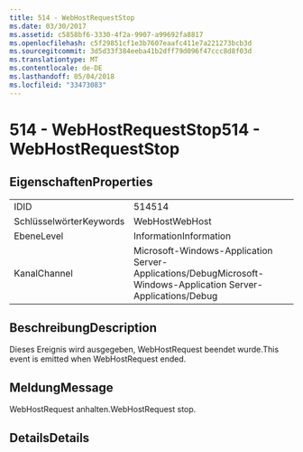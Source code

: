 ```yaml
---
title: 514 - WebHostRequestStop
ms.date: 03/30/2017
ms.assetid: c5858bf6-3330-4f2a-9907-a99692fa8817
ms.openlocfilehash: c5f29851cf1e3b7607eaafc411e7a221273bcb3d
ms.sourcegitcommit: 3d5d33f384eeba41b2dff79d096f47ccc8d8f03d
ms.translationtype: MT
ms.contentlocale: de-DE
ms.lasthandoff: 05/04/2018
ms.locfileid: "33473083"
---
```

# <a name="514---webhostrequeststop"></a><span data-ttu-id="adcda-102">514 - WebHostRequestStop</span><span class="sxs-lookup"><span data-stu-id="adcda-102">514 - WebHostRequestStop</span></span>
## <a name="properties"></a><span data-ttu-id="adcda-103">Eigenschaften</span><span class="sxs-lookup"><span data-stu-id="adcda-103">Properties</span></span>  
  
|||  
|-|-|  
|<span data-ttu-id="adcda-104">ID</span><span class="sxs-lookup"><span data-stu-id="adcda-104">ID</span></span>|<span data-ttu-id="adcda-105">514</span><span class="sxs-lookup"><span data-stu-id="adcda-105">514</span></span>|  
|<span data-ttu-id="adcda-106">Schlüsselwörter</span><span class="sxs-lookup"><span data-stu-id="adcda-106">Keywords</span></span>|<span data-ttu-id="adcda-107">WebHost</span><span class="sxs-lookup"><span data-stu-id="adcda-107">WebHost</span></span>|  
|<span data-ttu-id="adcda-108">Ebene</span><span class="sxs-lookup"><span data-stu-id="adcda-108">Level</span></span>|<span data-ttu-id="adcda-109">Information</span><span class="sxs-lookup"><span data-stu-id="adcda-109">Information</span></span>|  
|<span data-ttu-id="adcda-110">Kanal</span><span class="sxs-lookup"><span data-stu-id="adcda-110">Channel</span></span>|<span data-ttu-id="adcda-111">Microsoft-Windows-Application Server-Applications/Debug</span><span class="sxs-lookup"><span data-stu-id="adcda-111">Microsoft-Windows-Application Server-Applications/Debug</span></span>|  
  
## <a name="description"></a><span data-ttu-id="adcda-112">Beschreibung</span><span class="sxs-lookup"><span data-stu-id="adcda-112">Description</span></span>  
 <span data-ttu-id="adcda-113">Dieses Ereignis wird ausgegeben, WebHostRequest beendet wurde.</span><span class="sxs-lookup"><span data-stu-id="adcda-113">This event is emitted when WebHostRequest ended.</span></span>  
  
## <a name="message"></a><span data-ttu-id="adcda-114">Meldung</span><span class="sxs-lookup"><span data-stu-id="adcda-114">Message</span></span>  
 <span data-ttu-id="adcda-115">WebHostRequest anhalten.</span><span class="sxs-lookup"><span data-stu-id="adcda-115">WebHostRequest stop.</span></span>  
  
## <a name="details"></a><span data-ttu-id="adcda-116">Details</span><span class="sxs-lookup"><span data-stu-id="adcda-116">Details</span></span>
